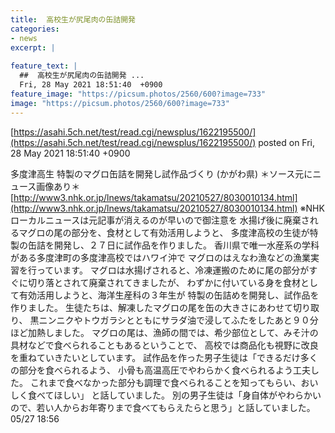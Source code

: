 ```yaml
---
title:  高校生が尻尾肉の缶詰開発 
categories:
- news
excerpt: |
  
feature_text: |
  ##  高校生が尻尾肉の缶詰開発 ...
  Fri, 28 May 2021 18:51:40  +0900
feature_image: "https://picsum.photos/2560/600?image=733"
image: "https://picsum.photos/2560/600?image=733"
---
```


[https://asahi.5ch.net/test/read.cgi/newsplus/1622195500/](https://asahi.5ch.net/test/read.cgi/newsplus/1622195500/)
posted on Fri, 28 May 2021 18:51:40  +0900

<!--more-->

多度津高生 特製のマグロ缶詰を開発し試作品づくり (かがわ県) ＊ソース元にニュース画像あり＊ [http://www3.nhk.or.jp/lnews/takamatsu/20210527/8030010134.html](http://www3.nhk.or.jp/lnews/takamatsu/20210527/8030010134.html) ※NHKローカルニュースは元記事が消えるのが早いので御注意を 水揚げ後に廃棄されるマグロの尾の部分を、食材として有効活用しようと、 多度津高校の生徒が特製の缶詰を開発し、２７日に試作品を作りました。 香川県で唯一水産系の学科がある多度津町の多度津高校ではハワイ沖で マグロのはえなわ漁などの漁業実習を行っています。 マグロは水揚げされると、冷凍運搬のために尾の部分がすぐに切り落とされて廃棄されてきましたが、 わずかに付いている身を食材として有効活用しようと、海洋生産科の３年生が 特製の缶詰めを開発し、試作品を作りました。 生徒たちは、解凍したマグロの尾を缶の大きさにあわせて切り取り、 黒ニンニクやトウガラシとともにサラダ油で浸してふたをしたあと９０分ほど加熱しました。 マグロの尾は、漁師の間では、希少部位として、みそ汁の具材などで食べられることもあるということで、 高校では商品化も視野に改良を重ねていきたいとしています。 試作品を作った男子生徒は「できるだけ多くの部分を食べられるよう、 小骨も高温高圧でやわらかく食べられるよう工夫した。 これまで食べなかった部分も調理で食べられることを知ってもらい、おいしく食べてほしい」 と話していました。 別の男子生徒は「身自体がやわらかいので、若い人からお年寄りまで食べてもらえたらと思う」と話していました。 05/27 18:56
